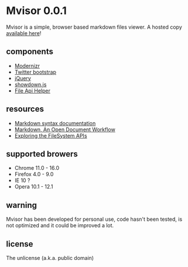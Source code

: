 # Mvisor 0.0.1

Mvisor is a simple, browser based markdown files viewer. A hosted copy [available here](http://davidfq.github.com/mvisor)!

## components

- [Modernizr](http://modernizr.com)
- [Twitter bootstrap](http://twitter.github.com/bootstrap/)
- [jQuery](http://jquery.com)
- [showdown.js](http://www.attacklab.net/)
- [File Api Helper](https://github.com/davidfq/FileApiHelper)

## resources

- [Markdown syntax documentation](http://daringfireball.net/projects/markdown/syntax)
- [Markdown, An Open Document Workflow](http://www.olympum.com/future/markdown-an-open-document-workflow/)
- [Exploring the FileSystem APIs](http://www.html5rocks.com/en/tutorials/file/filesystem/)


## supported browers

- Chrome 11.0 - 16.0
- Firefox 4.0 - 9.0
- IE 10 ?
- Opera 10.1 - 12.1

## warning

Mvisor has been developed for personal use, code hasn't been tested, is not optimized and it could be improved a lot.

## license

The unlicense (a.k.a. public domain)
